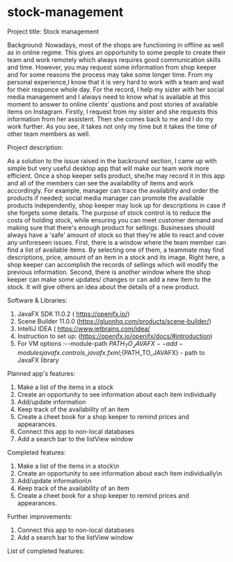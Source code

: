 # stock-management
Project title: 
Stock management

Background: Nowadays, most of the shops are functioning in offline as well as in online regime. This gives an opportunity to some people to create their team and work remotely which always requires good communication skills and time. However, you may request some information from shop keeper and for some reasons the process may take some longer time. From my personal experience,I know that it is very hard to work with a team and wait for their responce whole day. For the record, I help my sister with her social media management and I always need to know what is available at this moment to answer to online clients' qustions and post stories of available items on Instagram. Firstly, I request from my sister and she requests this information from her assistent. Then she comes back to me and I do my work further. As you see, it takes not only my time but it takes the time of other team members as well.  

Project description:

As a solution to the issue raised in the backround section, I came up with simple but very useful desktop app that will make our team work more efficient. Once a shop keeper sells product, she/he may record it in this app and all of the members can see the availability of items and work accordingly. For example, manager can trace the availablity and order the products if needed; social media manager can promote the available products independently, shop keeper may look up for descriptions in case if she forgets some details.
The purpose of stock control is to reduce the costs of holding stock, while ensuring you can meet customer demand and making sure that there's enough product for sellings. Businesses should always have a 'safe' amount of stock so that they're able to react and cover any unforeseen issues.
First, there is a window where the team member can find a list of available items. By selecting one of them, a teammate may find descriptions, price, amount of an item in a stock and its image. Right here, a shop keeper can accomplish the records of sellings which will modify the previous information. 
Second, there is another window where the shop keeper can make some updates/ changes or can add a new item to the stock. It will give others an idea about the details of a new product.

Software & Libraries:

1. JavaFX SDK 11.0.2 ( https://openjfx.io/)
2. Scene Builder 11.0.0 (https://gluonhq.com/products/scene-builder/)
3. IntelliJ IDEA ( https://www.jetbrains.com/idea/
4. Instruction to set up: (https://openjfx.io/openjfx/docs/#introduction)
5. For VM options :--module-path ${PATH_TO_JAVAFX} --add-modules javafx.controls,javafx.fxml ;${PATH_TO_JAVAFX} - path to JavaFX library

Planned app's features:

1. Make a list of the items in a stock
2. Create an opportunity to see information about each item individually
3. Add/update information
4. Keep track of the availability of an item
5. Create a cheet book for a shop keeper to remind prices and appearances.
6. Connect this app to non-local databases 
7. Add a search bar to the listView window

Completed features:

1. Make a list of the items in a stock\n
2. Create an opportunity to see information about each item individually\n
3. Add/update information\n
4. Keep track of the availability of an item
5. Create a cheet book for a shop keeper to remind prices and appearances.



Further improvements:

1. Connect this app to non-local databases 
2. Add a search bar to the listView window


List of completed features:


